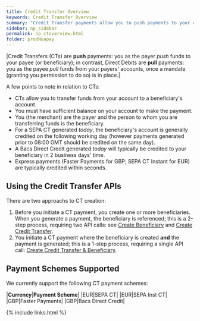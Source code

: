 ```yaml
---
title: Credit Transfer Overview
keywords: Credit Transfer Overview
summary: "Credit Transfer payments allow you to push payments to your creditors' accounts via the SEPA CT (SCT) Scheme."
sidebar: np_sidebar
permalink: np_ctoverview.html
folder: prodNuapay
---
```


|Credit Transfers (CTs) are **push** payments: you as the payer _push_ funds to your payee (or beneficiary); in contrast, Direct Debits are **pull** payments: you as the payee _pull_ funds from your payers' accounts, once a mandate (granting you permission to do so) is in place.|

A few points to note in relation to CTs:

* CTs allow you to transfer funds from your account to a beneficiary's account.
* You must have sufficient balance on your account to make the payment.
* You (the merchant) are the payer and the person to whom you are transferring funds is the beneficiary.
* For a SEPA CT generated _today_, the beneficiary's account is generally credited on the following working day (however payments generated prior to 08:00 GMT should be credited on the same day).
* A Bacs Direct Credit generated _today_ will typically be credited to your beneficiary in 2 business days' time.
* Express payments (Faster Payments for GBP; SEPA CT Instant for EUR) are typically credited within seconds.

## Using the Credit Transfer APIs

There are two approachs to CT creation:
1. Before you initiate a CT payment, you create one or more beneficiaries. When you generate a payment, the beneficiary is referenced; this is a 2-step process, requiring two API calls: see [Create Beneficiary](np_createbeneficiary.html) and [Create Credit Transfer](np_createdct.html).
1. You initiate a CT payment where the beneficiary is created **and** the payment is generated; this is a 1-step process, requiring a single API call: [Create Credit Transfer & Beneficiary](np_createctandbene.html).

## Payment Schemes Supported

We currently support the following CT payment schemes:

|**Currency**|**Payment Scheme**|
|EUR|SEPA CT|
|EUR|SEPA Inst CT|
|GBP|Faster Payments|
|GBP|Bacs Direct Credit|

{% include links.html %}
